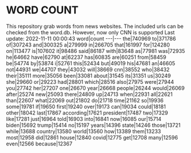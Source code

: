# WORD COUNT
This repository grab words from news websites. The included urls can be checked from the word.db.
However, now only CNN is supported
Last update: 2022-11-11 00:00:43
word|count
---|---
the|740969
to|371786
of|307243
and|300325
a|279999
in|266705
that|161997
for|124280
on|113477
is|107602
it|98486
said|86187
with|83648
as|77981
was|72935
he|64662
have|62790
at|62237
has|60835
are|60251
from|58459
be|54774
by|53874
i|52761
this|52434
but|49019
his|47681
an|46605
not|44931
we|44707
they|43032
will|38669
cnn|38552
who|38432
their|35111
more|35056
been|33081
about|31545
its|31351
us|30249
she|29660
or|29223
had|28801
which|28516
also|27975
were|27944
you|27742
her|27207
one|26670
year|26668
people|26244
would|26069
after|25274
new|25093
there|24809
up|24713
when|22931
all|22621
than|22607
what|22069
out|21802
do|21718
time|21162
so|19936
some|19781
if|19650
first|19240
over|19173
can|19034
could|18181
other|18042
last|17867
according|17621
president|17487
two|17329
like|17281
just|16964
told|16903
into|16841
now|16085
our|15714
biden|15692
trump|15414
no|15197
years|14396
state|14246
those|13721
while|13688
country|13580
world|13560
how|13389
them|13233
most|12958
did|12861
house|12840
covid|12775
get|12708
many|12596
even|12566
because|12367
